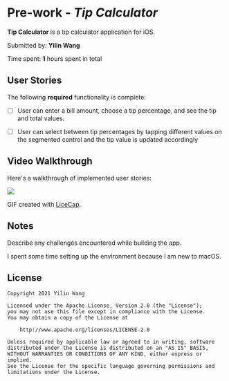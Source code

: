 # Pre-work - *Tip Calculator*

**Tip Calculator** is a tip calculator application for iOS.

Submitted by: **Yilin Wang**

Time spent: **1** hours spent in total

## User Stories

The following **required** functionality is complete:

* [ ] User can enter a bill amount, choose a tip percentage, and see the tip and total values.
* [ ] User can select between tip percentages by tapping different values on the segmented control and the tip value is updated accordingly


## Video Walkthrough

Here's a walkthrough of implemented user stories:

![](https://i.imgur.com/x736ecI.gif)


GIF created with [LiceCap](http://www.cockos.com/licecap/).

## Notes

Describe any challenges encountered while building the app.

I spent some time setting up the environment because I am new to macOS.

## License

    Copyright 2021 Yilin Wang

    Licensed under the Apache License, Version 2.0 (the "License");
    you may not use this file except in compliance with the License.
    You may obtain a copy of the License at

        http://www.apache.org/licenses/LICENSE-2.0

    Unless required by applicable law or agreed to in writing, software
    distributed under the License is distributed on an "AS IS" BASIS,
    WITHOUT WARRANTIES OR CONDITIONS OF ANY KIND, either express or implied.
    See the License for the specific language governing permissions and
    limitations under the License.
